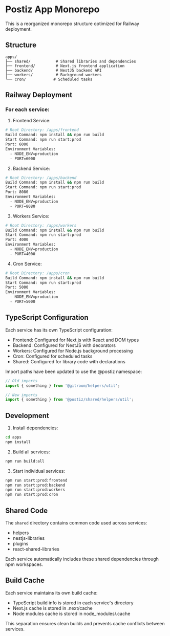 # Postiz App Monorepo

This is a reorganized monorepo structure optimized for Railway deployment.

## Structure

```
apps/
├── shared/           # Shared libraries and dependencies
├── frontend/         # Next.js frontend application
├── backend/          # NestJS backend API
├── workers/          # Background workers
└── cron/            # Scheduled tasks
```

## Railway Deployment

### For each service:

1. Frontend Service:
```bash
# Root Directory: /apps/frontend
Build Command: npm install && npm run build
Start Command: npm run start:prod
Port: 6000
Environment Variables:
  - NODE_ENV=production
  - PORT=6000
```

2. Backend Service:
```bash
# Root Directory: /apps/backend
Build Command: npm install && npm run build
Start Command: npm run start:prod
Port: 8080
Environment Variables:
  - NODE_ENV=production
  - PORT=8080
```

3. Workers Service:
```bash
# Root Directory: /apps/workers
Build Command: npm install && npm run build
Start Command: npm run start:prod
Port: 4000
Environment Variables:
  - NODE_ENV=production
  - PORT=4000
```

4. Cron Service:
```bash
# Root Directory: /apps/cron
Build Command: npm install && npm run build
Start Command: npm run start:prod
Port: 5000
Environment Variables:
  - NODE_ENV=production
  - PORT=5000
```

## TypeScript Configuration

Each service has its own TypeScript configuration:
- Frontend: Configured for Next.js with React and DOM types
- Backend: Configured for NestJS with decorators
- Workers: Configured for Node.js background processing
- Cron: Configured for scheduled tasks
- Shared: Configured for library code with declarations

Import paths have been updated to use the @postiz namespace:
```typescript
// Old imports
import { something } from '@gitroom/helpers/util';

// New imports
import { something } from '@postiz/shared/helpers/util';
```

## Development

1. Install dependencies:
```bash
cd apps
npm install
```

2. Build all services:
```bash
npm run build:all
```

3. Start individual services:
```bash
npm run start:prod:frontend
npm run start:prod:backend
npm run start:prod:workers
npm run start:prod:cron
```

## Shared Code

The `shared` directory contains common code used across services:
- helpers
- nestjs-libraries
- plugins
- react-shared-libraries

Each service automatically includes these shared dependencies through npm workspaces.

## Build Cache

Each service maintains its own build cache:
- TypeScript build info is stored in each service's directory
- Next.js cache is stored in .next/cache
- Node modules cache is stored in node_modules/.cache

This separation ensures clean builds and prevents cache conflicts between services.
